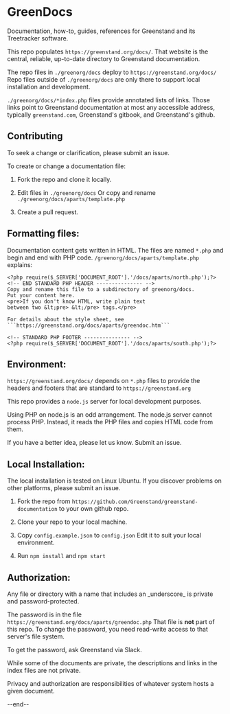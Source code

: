 # GreenDocs

Documentation, how-to, guides, references for Greenstand and its Treetracker software.

This repo populates ```https://greenstand.org/docs/```.
That website is the central, reliable, up-to-date directory to Greenstand documentation.

The repo files in ```./greenorg/docs``` deploy to ```https://greenstand.org/docs/```
Repo files outside of ```./greenorg/docs``` are only there to support local installation and development.

```./greenorg/docs/*index.php``` files provide annotated lists of links.
Those links point to Greenstand documentation at most any accessible address, 
typically ```greenstand.com```, Greenstand's gitbook, and Greenstand's github.

## Contributing

To seek a change or clarification, please submit an issue.

To create or change a documentation file:

1. Fork the repo and clone it locally.

2. Edit files in ```./greenorg/docs```
   Or copy and rename ```./greenorg/docs/aparts/template.php```

3. Create a pull request.

## Formatting files:

Documentation content gets written in HTML.
The files are named ```*.php``` and begin and end with PHP code.
```/greenorg/docs/aparts/template.php``` explains: 
```
<?php require($_SERVER['DOCUMENT_ROOT'].'/docs/aparts/north.php');?>
<!-- END STANDARD PHP HEADER --------------- -->
Copy and rename this file to a subdirectory of greenorg/docs.
Put your content here.
<pre>If you don't know HTML, write plain text
between two &lt;pre> &lt;/pre> tags.</pre>

For details about the style sheet, see ```https://greenstand.org/docs/aparts/greendoc.htm```

<!-- STANDARD PHP FOOTER --------------- -->
<?php require($_SERVER['DOCUMENT_ROOT'].'/docs/aparts/south.php');?>
```
## Environment:

```https://greenstand.org/docs/``` depends on ```*.php``` files to provide 
the headers and footers that are standard to ```https://greenstand.org```

This repo provides a ```node.js``` server for local development purposes.

Using PHP on node.js is an odd arrangement. 
The node.js server cannot process PHP.
Instead, it reads the PHP files and copies HTML code from them.

If you have a better idea, please let us know. Submit an issue.

## Local Installation:

The local installation is tested on Linux Ubuntu. 
If you discover problems on other platforms, please submit an issue.

1. Fork the repo from ```https://github.com/Greenstand/greenstand-documentation```
   to your own github repo.

2. Clone your repo to your local machine.

3. Copy ```config.example.json``` to ```config.json```
   Edit it to suit your local environment.

4. Run ```npm install``` and ```npm start```

## Authorization: 

Any file or directory with a name that includes an \_underscore\_
is private and password-protected.

The password is in the file ```https://greenstand.org/docs/aparts/greendoc.php```
That file is **not** part of this repo.
To change the password, you need read-write access to that server's file system.

To get the password, ask Greenstand via Slack.

While some of the documents are private, the descriptions and links in the index files
are not private. 

Privacy and authorization are responsibilities of whatever system hosts a given document. 

--end--


